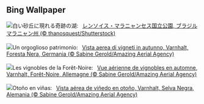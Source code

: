 ## Bing Wallpaper
![](https://www.bing.com/th?id=OHR.LencoisMaranhao_JA-JP9337793324_UHD.jpg&w=1000)白い砂丘に現れる奇跡の湖:&nbsp;&ensp;[レンソイス・マラニャンセス国立公園, ブラジル マラニャン州 (© thanosquest/Shutterstock)](https://www.bing.com/th?id=OHR.LencoisMaranhao_JA-JP9337793324_UHD.jpg)
<br><br/>
![](https://www.bing.com/th?id=OHR.VineyardsBlackForestFall_IT-IT5335405353_UHD.jpg&w=1000)Un orgoglioso patrimonio:&nbsp;&ensp;[Vista aerea di vigneti in autunno, Varnhalt, Foresta Nera, Germania (© Sabine Gerold/Amazing Aerial Agency)](https://www.bing.com/th?id=OHR.VineyardsBlackForestFall_IT-IT5335405353_UHD.jpg)
<br><br/>
![](https://www.bing.com/th?id=OHR.VineyardsBlackForestFall_FR-FR4606412994_UHD.jpg&w=1000)Les vignobles de la Forêt-Noire:&nbsp;&ensp;[Vue aérienne de vignobles en automne, Varnhalt, Forêt-Noire, Allemagne (© Sabine Gerold/Amazing Aerial Agency)](https://www.bing.com/th?id=OHR.VineyardsBlackForestFall_FR-FR4606412994_UHD.jpg)
<br><br/>
![](https://www.bing.com/th?id=OHR.VineyardsBlackForestFall_ES-ES8727705316_UHD.jpg&w=1000)Otoño en viñas:&nbsp;&ensp;[Vista aérea de viñedo en otoño, Varnhalt, Selva Negra, Alemania (© Sabine Gerold/Amazing Aerial Agency)](https://www.bing.com/th?id=OHR.VineyardsBlackForestFall_ES-ES8727705316_UHD.jpg)
<br><br/>

